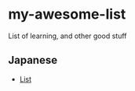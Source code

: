 # my-awesome-list
List of learning, and other good stuff

## Japanese
* [List](http://j-nihongo.com/kaigaaru/)
